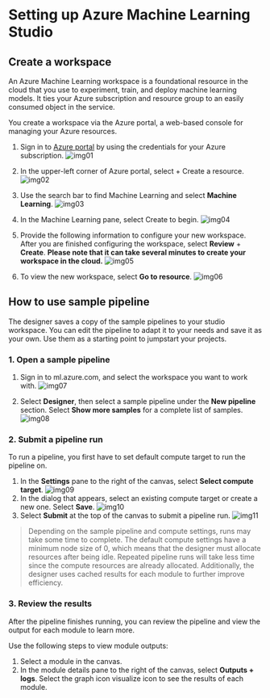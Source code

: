 # Setting up Azure Machine Learning Studio
## Create a workspace
An Azure Machine Learning workspace is a foundational resource in the cloud that you use to experiment, train, and deploy machine learning models. It ties your Azure subscription and resource group to an easily consumed object in the service.

You create a workspace via the Azure portal, a web-based console for managing your Azure resources.

1. Sign in to [Azure portal](https://portal.azure.com/#home) by using the credentials for your Azure subscription.
![img01](img/img01.png)

2. In the upper-left corner of Azure portal, select + Create a resource.
![img02](img/img02.png)

3. Use the search bar to find Machine Learning and select **Machine Learning**.
![img03](img/img03.png)

4. In the Machine Learning pane, select Create to begin.
![img04](img/img04.png)

5. Provide the following information to configure your new workspace. After you are finished configuring the workspace, select **Review** + **Create**. **Please note that it can take several minutes to create your workspace in the cloud.**
![img05](img/img05.png)

6. To view the new workspace, select **Go to resource**.
![img06](img/img06.png)


## How to use sample pipeline
The designer saves a copy of the sample pipelines to your studio workspace. You can edit the pipeline to adapt it to your needs and save it as your own. Use them as a starting point to jumpstart your projects.

### 1. Open a sample pipeline
1. Sign in to ml.azure.com, and select the workspace you want to work with.
![img07](img/img07.png)

2. Select **Designer**, then select a sample pipeline under the **New pipeline** section. Select **Show more samples** for a complete list of samples.
![img08](img/img08.png)

### 2. Submit a pipeline run
To run a pipeline, you first have to set default compute target to run the pipeline on.
1. In the **Settings** pane to the right of the canvas, select **Select compute target**.
![img09](img/img09.png)
2. In the dialog that appears, select an existing compute target or create a new one. Select **Save**.
![img10](img/img10.png)
3. Select **Submit** at the top of the canvas to submit a pipeline run.
![img11](img/img11.png)

> Depending on the sample pipeline and compute settings, runs may take some time to complete. The default compute settings have a minimum node size of 0, which means that the designer must allocate resources after being idle. Repeated pipeline runs will take less time since the compute resources are already allocated. Additionally, the designer uses cached results for each module to further improve efficiency.

### 3. Review the results
After the pipeline finishes running, you can review the pipeline and view the output for each module to learn more.

Use the following steps to view module outputs:
1. Select a module in the canvas. 
2. In the module details pane to the right of the canvas, select **Outputs + logs**. Select the graph icon visualize icon to see the results of each module.
